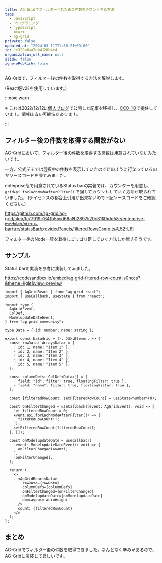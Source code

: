 ```yaml
---
title: AG-Gridでフィルターされた後の件数をカウントする方法
tags:
  - JavaScript
  - プログラミング
  - TypeScript
  - React
  - ag-grid
private: false
updated_at: "2024-03-11T21:30:21+09:00"
id: fe329a6aa7eb4120b4c4
organization_url_name: null
slide: false
ignorePublish: false
---
```


AG-Gridで、フィルター後の件数を取得する方法を解説します。

(React版v28を使用しています。)

:::note warn

※ これは2022/12/12に[個人ブログ](https://bicstone.me)で公開した記事を移植し、[CC0-1.0](https://creativecommons.org/publicdomain/zero/1.0/deed.ja)で提供しています。情報は古い可能性があります。

:::

## フィルター後の件数を取得する関数がない

AG-Gridにおいて、フィルター後の件数を取得する関数は用意されていないみたいです。

一方、公式デモでは選択中の件数を表示していたのでどのように行なっているのかソースコードを見てみました。

enterprise版で用意されているStatus barの実装では、カウンターを用意し、 `gridApi.forEachNodeAfterFilter()` で回してカウントしていく方法が取られていました。 (ライセンスの都合上引用が出来ないので下記ソースコードをご確認ください。)

https://github.com/ag-grid/ag-grid/blob/fc77919c164fb5bcd66a8b2897b20c318f5dd58e/enterprise-modules/status-bar/src/statusBar/providedPanels/filteredRowsComp.ts#L52-L61

フィルター後のNode一覧を取得しゴリゴリ足していく方法しか無さそうです。

## サンプル

Status barの実装を参考に実装してみました。

https://codesandbox.io/embed/ag-grid-filtered-row-count-s0nocs?&theme=light&view=preview

```tsx
import { AgGridReact } from "ag-grid-react";
import { useCallback, useState } from "react";

import type {
  AgGridEvent,
  ColDef,
  ModelupdateDateEvent,
} from "ag-grid-community";

type Data = { id: number; name: string };

export const DataGrid = (): JSX.Element => {
  const rowData: Array<Data> = [
    { id: 1, name: "Item 1" },
    { id: 2, name: "Item 2" },
    { id: 3, name: "Item 3" },
    { id: 4, name: "Item 4" },
    { id: 5, name: "Item 5" },
  ];

  const columnDefs: ColDef<Data>[] = [
    { field: "id", filter: true, floatingFilter: true },
    { field: "name", filter: true, floatingFilter: true },
  ];

  const [filteredRowCount, setFilteredRowCount] = useState<number>(0);

  const onFilterChanged = useCallback((event: AgGridEvent): void => {
    let filteredRowCount = 0;
    event.api.forEachNodeAfterFilter(() => {
      filteredRowCount++;
    });
    setFilteredRowCount(filteredRowCount);
  }, []);

  const onModelupdateDate = useCallback(
    (event: ModelupdateDateEvent): void => {
      onFilterChanged(event);
    },
    [onFilterChanged],
  );

  return (
    <>
      <AgGridReact<Data>
        rowData={rowData}
        columnDefs={columnDefs}
        onFilterChanged={onFilterChanged}
        onModelupdateDate={onModelupdateDate}
        domLayout="autoHeight"
      />
      count: {filteredRowCount}
    </>
  );
};
```

## まとめ

AG-Gridでフィルター後の件数を取得できました。なんとなく辛みがあるので、AG-Gridに実装してほしいです。
